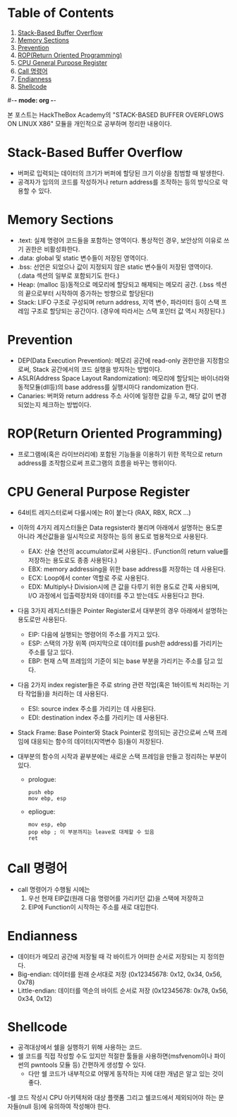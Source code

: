
# Table of Contents

1.  [Stack-Based Buffer Overflow](#org5f5f579)
2.  [Memory Sections](#orgdda3ebb)
3.  [Prevention](#org0a8ba61)
4.  [ROP(Return Oriented Programming)](#org573469f)
5.  [CPU General Purpose Register](#org6212f4c)
6.  [Call 명령어](#orgd88602e)
7.  [Endianness](#org5ac5669)
8.  [Shellcode](#orgd388966)

\#-**- mode: org -**-

본 포스트는 HackTheBox Academy의 "STACK-BASED BUFFER OVERFLOWS ON LINUX X86" 모듈을 개인적으로 공부하며 정리한 내용이다.


<a id="org5f5f579"></a>

# Stack-Based Buffer Overflow

-   버퍼로 입력되는 데이터의 크기가 버퍼에 할당된 크기 이상을 침범할 때 발생한다.
-   공격자가 임의의 코드를 작성하거나 return address를 조작하는 등의 방식으로 악용할 수 있다.


<a id="orgdda3ebb"></a>

# Memory Sections

-   .text: 실제 명령어 코드들을 포함하는 영역이다. 통상적인 경우, 보안상의 이유로 쓰기 권한은 비활성화한다.
-   .data: global 및 static 변수들이 저장된 영역이다.
-   .bss: 선언은 되었으나 값이 지정되지 않은 static 변수들이 저장된 영역이다. (.data 섹션의 일부로 포함되기도 한다.)
-   Heap: (malloc 등)동적으로 메모리에 할당되고 해제되는 메모리 공간. (.bss 섹션의 끝으로부터 시작하여 증가하는 방향으로 할당된다)
-   Stack: LIFO 구조로 구성되며 return address, 지역 변수, 파라미터 등이 스택 프레임 구조로 할당되는 공간이다. (경우에 따라서는 스택 포인터 값 역시 저장된다.)


<a id="org0a8ba61"></a>

# Prevention

-   DEP(Data Execution Prevention): 메모리 공간에 read-only 권한만을 지정함으로써, Stack 공간에서의 코드 실행을 방지하는 방법이다.
-   ASLR(Address Space Layout Randomization): 메모리에 할당되는 바이너라와 동적모듈(dll등)의 base address를 실행시마다 randomization 한다.
-   Canaries: 버퍼와 return address 주소 사이에 일정한 값을 두고, 해당 값이 변경되었는지 체크하는 방법이다.


<a id="org573469f"></a>

# ROP(Return Oriented Programming)

-   프로그램에(혹은 라이브러리에) 포함된 기능들을 이용하기 위한 목적으로 return address를 조작함으로써 프로그램의 흐름을 바꾸는 행위이다.


<a id="org6212f4c"></a>

# CPU General Purpose Register

-   64비트 레지스터로써 다룰시에는 R이 붙는다 (RAX, RBX, RCX &#x2026;)

-   이하의 4가지 레지스터들은 Data regsister라 불리며 아래에서 설명하는 용도뿐 아니라 계산값들을 일시적으로 저장하는 등의 용도로 범용적으로 사용된다.  
    -   EAX: 산술 연산의 accumulator로써 사용된다.. (Function의 return value를 저장하는 용도로도 종종 사용된다.)
    -   EBX: memory addressing을 위한 base address를 저장하는 데 사용된다.
    -   ECX: Loop에서 conter 역할로 주로 사용된다.
    -   EDX: Multiply나 Division시에 큰 값을 다루기 위한 용도로 간혹 사용되며, I/O 과정에서 입출력장치와 데이터를 주고 받는데도 사용된다고 한다.

-   다음 3가지 레지스터들은 Pointer Register로서 대부분의 경우 아래에서 설명하는 용도로만 사용된다.
    -   EIP: 다음에 실행되는 명령어의 주소를 가지고 있다.
    -   ESP: 스택의 가장 위쪽 (마지막으로 데이터를 push한 address)를 가리키는 주소를 담고 있다.
    -   EBP: 현재 스택 프레임의 기준이 되는 base 부분을 가리키는 주소를 담고 있다.

-   다음 2가지 index register들은 주로 string 관련 작업(혹은 1바이트씩 처리하는 기타 작업들)을 처리하는 데 사용된다.
    -   ESI: source index 주소를 가리키는 데 사용된다.
    -   EDI: destination index 주소를 가리키는 데 사용된다.

-   Stack Frame: Base Pointer와 Stack Pointer로 정의되는 공간으로써 스택 프레임에 대응되는 함수의 데이터(지역변수 등)들이 저장된다.

-   대부분의 함수의 시작과 끝부분에는 새로운 스택 프레임을 만들고 정리하는 부분이 있다.
    -   prologue:
        
            push ebp
            mov ebp, esp
    
    -   epliogue:
        
            mov esp, ebp
            pop ebp ; 이 부분까지는 leave로 대체할 수 있음
            ret


<a id="orgd88602e"></a>

# Call 명령어

-   call 명령어가 수행될 시에는
    1.  우선 현재 EIP값(원래 다음 명령어를 가리키던 값)을 스택에 저장하고
    2.  EIP에 Function이 시작하는 주소를 새로 대입한다.


<a id="org5ac5669"></a>

# Endianness

-   데이터가 메모리 공간에 저장될 때 각 바이트가 어떠한 순서로 저장되는 지 정의한다.
-   Big-endian: 데이터를 원래 순서대로 저장 (0x12345678: 0x12, 0x34, 0x56, 0x78)
-   Little-endian: 데이터를 역순의 바이트 순서로 저장 (0x12345678: 0x78, 0x56, 0x34, 0x12)


<a id="orgd388966"></a>

# Shellcode

-   공격대상에서 쉘을 실행하기 위해 사용하는 코드.
-   쉘 코드를 직접 작성할 수도 있지만 적절한 툴들을 사용하면(msfvenom이나 파이썬의 pwntools 모듈 등) 간편하게 생성할 수 있다.
    -   다만 쉘 코드가 내부적으로 어떻게 동작하는 지에 대한 개념은 알고 있는 것이 좋다.

-쉘 코드 작성시 CPU 아키텍처와 대상 플랫폼 그리고 쉘코드에서 제외되어야 하는 문자들(null 등)에 유의하여 작성해야 한다.

